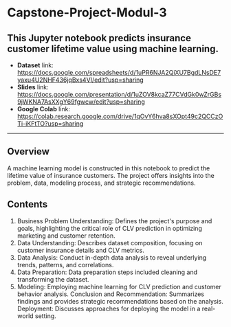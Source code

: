 # Capstone-Project-Modul-3
This Jupyter notebook predicts insurance customer lifetime value using machine learning.
-----
- **Dataset** link: https://docs.google.com/spreadsheets/d/1uPR6NJA2QiXU7BgdLNsDE7yaxu4U2NHF436jqBxs4VI/edit?usp=sharing
- **Slides** link: https://docs.google.com/presentation/d/1uZOV8kcaZ77CVdGk0wZrGBs9jWKNA7AsXXgY69fgwcw/edit?usp=sharing
- **Google Colab** link: https://colab.research.google.com/drive/1qOvY6hva8sXOpt49c2QCCzOTi-iKFtTO?usp=sharing
-----
## Overview
A machine learning model is constructed in this notebook to predict the lifetime value of insurance customers. The project offers insights into the problem, data, modeling process, and strategic recommendations.

## Contents
1. Business Problem Understanding:
   Defines the project's purpose and goals, highlighting the critical role of CLV prediction in optimizing marketing and customer retention.
2. Data Understanding:
   Describes dataset composition, focusing on customer insurance details and CLV metrics.
3. Data Analysis: 
   Conduct in-depth data analysis to reveal underlying trends, patterns, and correlations.
4. Data Preparation: 
   Data preparation steps included cleaning and transforming the dataset.
5. Modeling: 
   Employing machine learning for CLV prediction and customer behavior analysis.
Conclusion and Recommendation: Summarizes findings and provides strategic recommendations based on the analysis.
Deployment: Discusses approaches for deploying the model in a real-world setting.



